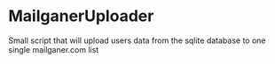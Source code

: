 # MailganerUploader
Small script that will upload users data from the sqlite database to one single mailganer.com list
